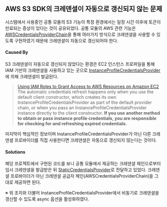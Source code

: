 ## AWS S3 SDK의 크레덴셜이 자동으로 갱신되지 않는 문제
시스템에서 사용중인 공통 모듈의 S3 기능이 특정 환경에서는 일정 시간 이후에 토큰이 만료되는 증상이 있다는 것이 공유되었다. 공통 모듈의 AWS 관련 기능은 [AWSCredentialsProviderChain](https://docs.aws.amazon.com/AWSJavaSDK/latest/javadoc/com/amazonaws/auth/AWSCredentialsProviderChain.html)을 통해 여러가지 방식으로 크레덴셜을 사용할 수 있도록 구현하였기 때문에 크레덴셜이 자동으로 갱신되어야 한다.

#### Caused By
S3 크레덴셜이 자동으로 갱신되지 않았다는 환경은 EC2 인스턴스 프로파일을 통해 IAM 기반의 크레덴셜을 사용하고 있는 곳으로 [InstanceProfileCredentialsProvider](https://docs.aws.amazon.com/AWSJavaSDK/latest/javadoc/com/amazonaws/auth/InstanceProfileCredentialsProvider.html)에 의해 크레덴셜이 발급된다. 

> [Using IAM Roles to Grant Access to AWS Resources on Amazon EC2](https://docs.aws.amazon.com/sdk-for-java/v1/developer-guide/java-dg-roles.html)
> The automatic credentials refresh happens only when you use the default client constructor, which creates its own InstanceProfileCredentialsProvider as part of the default provider chain, or when you pass an InstanceProfileCredentialsProvider instance directly to the client constructor. **If you use another method to obtain or pass instance profile credentials, you are responsible for checking for and refreshing expired credentials.**

마지막이 핵심적인 정보이며 InstanceProfileCredentialsProvider가 아닌 다른 크레덴셜 프로바이더를 직접 사용한다면 크레덴셜은 자동으로 갱신되지 않는다는 것이다.

#### Solutions
해당 프로젝트에서 구현된 코드를 보니 공통 모듈에서 제공하는 크레덴셜 체인으로부터 임시 크레덴셜을 발급받은 뒤 [StaticCredentialsProvider](https://docs.aws.amazon.com/AWSJavaSDK/latest/javadoc/com/amazonaws/internal/StaticCredentialsProvider.html)로 전달하고 있었다. 크레덴셜 프로바이더가 아닌 크레덴셜 공급자 체인(AWSCredentialsProviderChain)을 그대로 제공하면 된다.

※ 위 조치와 더불어 InstanceProfileCredentialsProvider에서 비동기로 크레덴셜을 갱신할 수 있도록 async 옵션을 활성화하였다.
